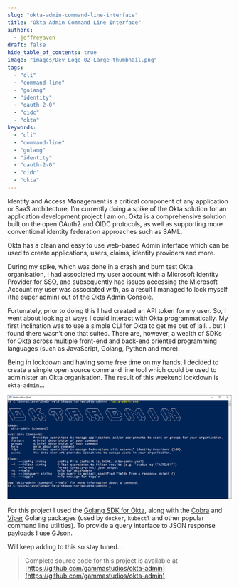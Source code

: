 ```yaml
---
slug: "okta-admin-command-line-interface"
title: "Okta Admin Command Line Interface"
authors:	
  - jeffreyaven
draft: false
hide_table_of_contents: true
image: "images/Dev_Logo-02_Large-thumbnail.png"
tags: 
  - "cli"
  - "command-line"
  - "golang"
  - "identity"
  - "oauth-2-0"
  - "oidc"
  - "okta"
keywords:	
  - "cli"
  - "command-line"
  - "golang"
  - "identity"
  - "oauth-2-0"
  - "oidc"
  - "okta"
---
```


Identity and Access Management is a critical component of any application or SaaS architecture. I’m currently doing a spike of the Okta solution for an application development project I am on. Okta is a comprehensive solution built on the open OAuth2 and OIDC protocols, as well as supporting more conventional identity federation approaches such as SAML.

Okta has a clean and easy to use web-based Admin interface which can be used to create applications, users, claims, identity providers and more.

During my spike, which was done in a crash and burn test Okta organisation, I had associated my user account with a Microsoft Identity Provider for SSO, and subsequently had issues accessing the Microsoft Account my user was associated with, as a result I managed to lock myself (the super admin) out of the Okta Admin Console.

Fortunately, prior to doing this I had created an API token for my user. So, I went about looking at ways I could interact with Okta programmatically. My first inclination was to use a simple CLI for Okta to get me out of jail… but I found there wasn’t one that suited. There are, however, a wealth of SDKs for Okta across multiple front-end and back-end oriented programming languages (such as JavaScript, Golang, Python and more).

Being in lockdown and having some free time on my hands, I decided to create a simple open source command line tool which could be used to administer an Okta organisation. The result of this weekend lockdown is `okta-admin`…

[![okta-admin cli](images/okta-admin-screenshot.png)](images/okta-admin-screenshot.png)

For this project I used the [Golang SDK for Okta](https://github.com/okta/okta-sdk-golang), along with the [Cobra](https://github.com/spf13/cobra) and [Viper](https://github.com/spf13/viper) Golang packages (used by `docker`, `kubectl` and other popular command line utilities). To provide a query interface to JSON response payloads I use [GJson](https://github.com/tidwall/gjson).

Will keep adding to this so stay tuned...

> Complete source code for this project is available at [https://github.com/gammastudios/okta-admin](https://github.com/gammastudios/okta-admin)
